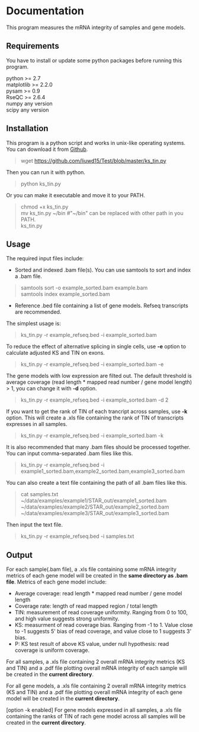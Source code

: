 ﻿# Documentation
This program measures the mRNA integrity of samples and gene models.

## Requirements
You have to install or update some python packages before running this program.   

python >= 2.7   
matplotlib >= 2.2.0   
pysam >= 0.9   
RseQC >= 2.6.4   
numpy any version   
scipy any version   

## Installation
This program is a python script and works in unix-like operating systems.
You can download it from [Github](https://github.com/liuwd15/Test/blob/master/ks_tin.py).
> wget https://github.com/liuwd15/Test/blob/master/ks_tin.py

Then you can run it with python.
> python ks_tin.py

Or you can make it executable and move it to your PATH.
> chmod +x ks_tin.py  
> mv ks_tin.py \~/bin #"\~/bin" can be replaced with other path in you PATH.  
> ks_tin.py

## Usage
The required input files include:

* Sorted and indexed .bam file(s). You can use samtools to sort and index a .bam file.
> samtools sort -o example_sorted.bam example.bam  
> samtools index example_sorted.bam

* Reference .bed file containing a list of gene models. Refseq transcripts are recommended.

The simplest usage is:
> ks_tin.py -r example_refseq.bed -i example_sorted.bam

To reduce the effect of alternative splicing in single cells, use **-e** option to calculate adjusted KS and TIN on exons.
> ks_tin.py -r example_refseq.bed -i example_sorted.bam -e

The gene models with low expression are filted out. The default threshold is average coverage (read length * mapped read number / gene model length) > 1, you can change it with **-d** option.
> ks_tin.py -r example_refseq.bed -i example_sorted.bam -d 2

If you want to get the rank of TIN of each trancript across samples, use **-k** option. This will create a .xls file containing the rank of TIN of transcripts expresses in all samples.
> ks_tin.py -r example_refseq.bed -i example_sorted.bam -k

It is also recommended that many .bam files should be processed together.
You can input comma-separated .bam files like this.
>ks_tin.py -r example_refseq.bed -i example1_sorted.bam,example2_sorted.bam,example3_sorted.bam

You can also create a text file containing the path of all .bam files like this.
> cat samples.txt  
> ~/data/examples/example1/STAR_out/example1_sorted.bam  
> ~/data/examples/example2/STAR_out/example2_sorted.bam  
> ~/data/examples/example3/STAR_out/example3_sorted.bam

Then input the text file.
> ks_tin.py -r example_refseq.bed -i samples.txt

## Output
For each sample(.bam file), a .xls file containing some mRNA integrity metrics of each gene model will be created in the **same directory as .bam file**.
Metrics of each gene model include:

* Average coverage: read length * mapped read number / gene model length
* Coverage rate: length of read mapped region / total length
* TIN: measurement of read coverage uniformity. Ranging from 0 to 100, and high value suggests strong uniformity.
* KS: measurment of read coverage bias. Ranging from -1 to 1. Value close to -1 suggests 5' bias of read coverage, and value close to 1 suggests 3' bias.
* P: KS test result of above KS value, under null hypothesis: read coverage is uniform coverage.

For all samples, a .xls file containing 2 overall mRNA integrity metrics (KS and TIN) and a .pdf file plotting overall mRNA integrity of each sample will be created in the **current directory**.   

For all gene models, a .xls file containing 2 overall mRNA integrity metrics (KS and TIN) and a .pdf file plotting overall mRNA integrity of each gene model will be created in the **current directory**.  

[option -k enabled] For gene models expressed in all samples, a .xls file containing the ranks of TIN of rach gene model across all samples will be created in the **current directory**.
